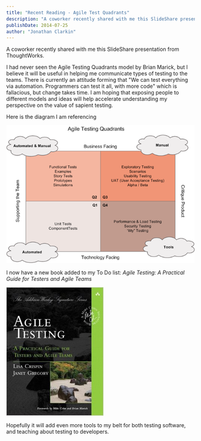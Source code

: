 ```yaml
---
title: "Recent Reading - Agile Test Quadrants"
description: "A coworker recently shared with me this SlideShare presentation from ThoughtWorks. I had never seen the Agile Testing Quadrants model by Brian Marick..."
publishDate: 2014-07-25
author: "Jonathan Clarkin"
---
```


A coworker recently shared with me this SlideShare presentation from ThoughtWorks.

I had never seen the Agile Testing Quadrants model by Brian Marick, but I believe it will be useful in helping me communicate types of testing to the teams. There is currently an attitude forming that "We can test everything via automation. Programmers can test it all, with more code" which is fallacious, but change takes time. I am hoping that exposing people to different models and ideas will help accelerate understanding my perspective on the value of sapient testing.

Here is the diagram I am referencing

![Agile Testing Quadrants Model by Brian Marick showing the four quadrants of testing](/images/Agile-Testing-Quadrants.png)

I now have a new book added to my To Do list: *Agile Testing: A Practical Guide for Testers and Agile Teams*

![Agile Testing: A Practical Guide for Testers and Agile Teams book cover](/images/BookAgileTesting.jpg)

Hopefully it will add even more tools to my belt for both testing software, and teaching about testing to developers. 